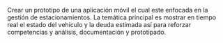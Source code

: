 Crear un prototipo de una aplicación móvil el cual este enfocada en la gestión de estacionamientos. La temática principal es mostrar en tiempo real el estado del vehículo y la deuda estimada así para reforzar competencias y análisis, documentación y prototipado.
